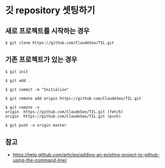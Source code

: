 # 깃 repository 셋팅하기

## 새로 프로젝트를 시작하는 경우
```
$ git clone https://github.com/ClaudeSeo/TIL.git
```

## 기존 프로젝트가 있는 경우
```
$ git init

$ git add .

$ git commit -m "Initialize"

$ git remote add origin https://github.com/ClaudeSeo/TIL.git

$ git remote -v
origin	https://github.com/ClaudeSeo/TIL.git (fetch)
origin	https://github.com/ClaudeSeo/TIL.git (push)

$ git push -u origin master
```

## 참고
- https://help.github.com/articles/adding-an-existing-project-to-github-using-the-command-line/
